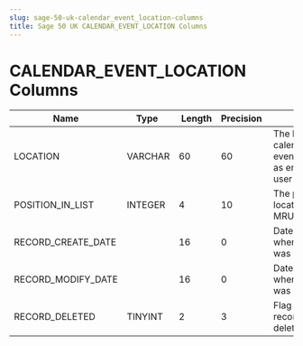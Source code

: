 ```yaml
---
slug: sage-50-uk-calendar_event_location-columns
title: Sage 50 UK CALENDAR_EVENT_LOCATION Columns
---
```

# CALENDAR_EVENT_LOCATION Columns

| Name | Type  |  Length | Precision  |  Notes  | Example |
| --- | --- | --- | --- | --- | --- |
| LOCATION | VARCHAR | 60 | 60 | The location of a calendar event/appointment, as entered by the user |  |
| POSITION_IN_LIST | INTEGER | 4 | 10 | The position of this location in the MRU list |  |
| RECORD_CREATE_DATE |  | 16 | 0 | Date and time when the record was created. |  |
| RECORD_MODIFY_DATE |  | 16 | 0 | Date and time when the record was modified. |  |
| RECORD_DELETED | TINYINT | 2 | 3 | Flag denoting if the record has been deleted or not. |  |

